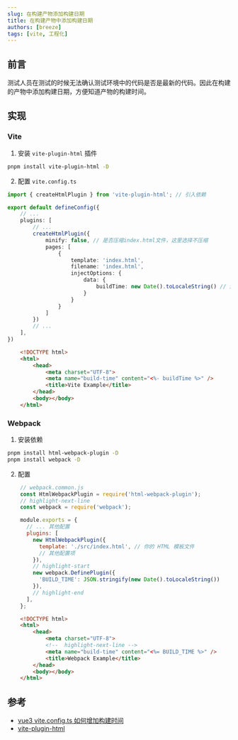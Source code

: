 ```yaml
---
slug: 在构建产物添加构建日期
title: 在构建产物中添加构建日期
authors: [breeze]
tags: [vite, 工程化]
---
```


## 前言

测试人员在测试的时候无法确认测试环境中的代码是否是最新的代码。因此在构建的产物中添加构建日期，方便知道产物的构建时间。

<!-- truncate -->

## 实现

### Vite
1. 安装 `vite-plugin-html` 插件

```bash
pnpm install vite-plugin-html -D
```
2. 配置 `vite.config.ts `

```ts
import { createHtmlPlugin } from 'vite-plugin-html'; // 引入依赖

export default defineConfig({
    // ...
    plugins: [
        // ...
        createHtmlPlugin({
            minify: false, // 是否压缩index.html文件，这里选择不压缩
            pages: [
                {
                    template: 'index.html',
                    filename: 'index.html',
                    injectOptions: {
                        data: {
                            buildTime: new Date().toLocaleString() // 这里就是记录的当前打包的时间。前面的键位名称‘buildTime’需要个index.html文件中的相对应
                        }
                    }
                }
            ]
        })
        // ...
    ],
})
```
```html
    <!DOCTYPE html>
    <html>
        <head>
            <meta charset="UTF-8">
            <meta name="build-time" content="<%- buildTime %>" />
            <title>Vite Example</title>
        </head>
        <body></body>
    </html>
```


### Webpack
1. 安装依赖

```bash
pnpm install html-webpack-plugin -D
pnpm install webpack -D
```

2. 配置
```js
    // webpack.common.js
    const HtmlWebpackPlugin = require('html-webpack-plugin');
    // highlight-next-line
    const webpack = require('webpack');

    module.exports = {
      // ... 其他配置
      plugins: [
        new HtmlWebpackPlugin({
          template: './src/index.html', // 你的 HTML 模板文件
          // 其他配置项
        }),
        // highlight-start
        new webpack.DefinePlugin({
          'BUILD_TIME': JSON.stringify(new Date().toLocaleString())
        }),
        // highlight-end
      ],
    };
```
```html
    <!DOCTYPE html>
    <html>
        <head>
            <meta charset="UTF-8">
            <!--  highlight-next-line -->
            <meta name="build-time" content="<%= BUILD_TIME %>" />
            <title>Webpack Example</title>
        </head>
        <body></body>
    </html>
```

## 参考
- [vue3 vite.config.ts 如何增加构建时间](https://www.cnblogs.com/wjs0509/p/17891258.html)
- [vite-plugin-html](https://github.com/vbenjs/vite-plugin-html/tree/main)
